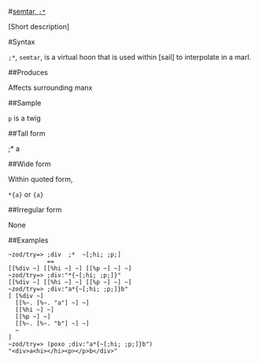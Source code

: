 #[semtar, `;*`](#smtr)

[Short description]

#Syntax

`;*`, `semtar`, is a virtual hoon that is used within [sail] to interpolate in a
marl.

##Produces

Affects surrounding manx

##Sample

`p` is a twig

##Tall form

;*  a

##Wide form

Within quoted form, 

`*{a}` or `{a}`

##Irregular form

None

##Examples

    ~zod/try=> ;div  ;*  ~[;hi; ;p;]
               ==
    [[%div ~] [[%hi ~] ~] [[%p ~] ~] ~]
    ~zod/try=> ;div:"*{~[;hi; ;p;]}"
    [[%div ~] [[%hi ~] ~] [[%p ~] ~] ~]
    ~zod/try=> ;div:"a*{~[;hi; ;p;]}b"
    [ [%div ~]
      [[%~. [%~. "a"] ~] ~]
      [[%hi ~] ~]
      [[%p ~] ~] 
      [[%~. [%~. "b"] ~] ~]
      ~
    ]
    ~zod/try=> (poxo ;div:"a*{~[;hi; ;p;]}b")
    "<div>a<hi></hi><p></p>b</div>"
